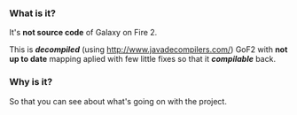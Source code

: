 ### What is it?
It's **not source code** of Galaxy on Fire 2.

This is ***decompiled*** (using http://www.javadecompilers.com/) GoF2 with **not up to date** mapping aplied with few little fixes so that it ***compilable*** back.

### Why is it?
So that you can see about what's going on with the project.